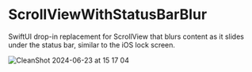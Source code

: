 # ScrollViewWithStatusBarBlur

SwiftUI drop-in replacement for ScrollView that blurs content as it slides under the status bar, similar to the iOS lock screen.

![CleanShot 2024-06-23 at 15 17 04](https://github.com/pourhadi/scrollviewwithstatusbarblur/assets/1731121/9d879d46-0315-4fba-8cc7-5ab732999950)
